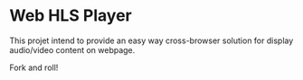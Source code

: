Web HLS Player
==============

This projet intend to provide an easy way cross-browser solution for display audio/video content on webpage.

Fork and roll!
